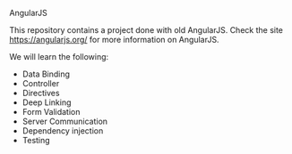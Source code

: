 AngularJS

This repository contains a project done with old AngularJS. Check the site https://angularjs.org/ for more information on AngularJS.

We will learn the following:
 - Data Binding
 - Controller
 - Directives
 - Deep Linking
 - Form Validation
 - Server Communication
 - Dependency injection
 - Testing